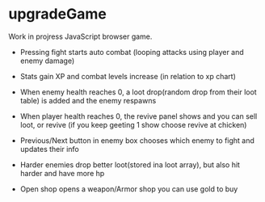 # upgradeGame

Work in projress JavaScript browser game.

- Pressing fight starts auto combat
  (looping attacks using player and enemy damage)

- Stats gain XP and combat levels increase (in relation to xp chart)

- When enemy health reaches 0, a loot drop(random drop from their loot table) is added and the enemy respawns

- When player health reaches 0, the revive panel shows and you can sell loot, or revive (if you keep geeting 1 show choose revive at chicken)

- Previous/Next button in enemy box chooses which enemy to fight and updates their info

- Harder enemies drop better loot(stored ina loot array), but also hit harder and have more hp

- Open shop opens a weapon/Armor shop you can use gold to buy
